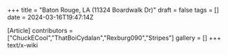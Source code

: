 +++
title = "Baton Rouge, LA (11324 Boardwalk Dr)"
draft = false
tags = []
date = 2024-03-16T19:47:14Z

[Article]
contributors = ["ChuckECool","ThatBoiCydalan","Rexburg090","Stripes"]
gallery = []
+++
text/x-wiki